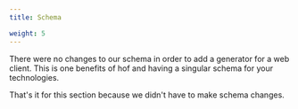 ```yaml
---
title: Schema

weight: 5
---
```


There were no changes to our schema
in order to add a generator for a web client.
This is one benefits of hof and having
a singular schema for your technologies.

That's it for this section because
we didn't have to make schema changes.
